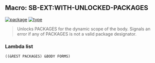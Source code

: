 ## Macro: SB-EXT:WITH-UNLOCKED-PACKAGES
[![package](https://img.shields.io/badge/Package-SB--EXT-5f9ea0.svg?style=social&colorA=999999)](../) [![type](https://img.shields.io/badge/Type-Macro-5f9ea0.svg?style=social&colorA=999999)](../#macro) 

> Unlocks PACKAGES for the dynamic scope of the body. Signals an
> error if any of PACKAGES is not a valid package designator.

### Lambda list
```
((&REST PACKAGES) &BODY FORMS)
```
